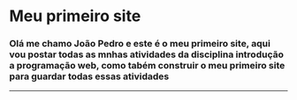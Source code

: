 <h1> Meu primeiro site </h1>
<h3>Olá me chamo João Pedro e este é o meu primeiro site, aqui vou postar todas as mnhas atividades da disciplina introdução a programação web, como tabém construir o meu primeiro site para guardar todas essas atividades</h3>
<hr>  </hr>
